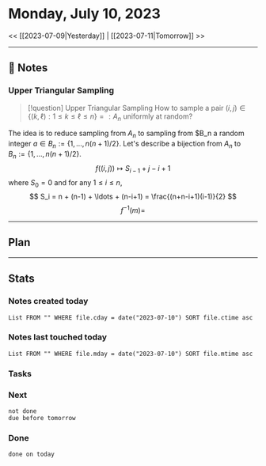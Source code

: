 


# Monday, July 10, 2023

<< [[2023-07-09|Yesterday]] | [[2023-07-11|Tomorrow]] >>

---

## 📝 Notes

### Upper Triangular Sampling


> [!question] Upper Triangular Sampling
> How to sample a pair $(i,j) \in \{(k,\ell): 1\le k \le \ell \le n \}=:A_n$ uniformly at random?

The idea is to reduce sampling from $A_n$ to sampling from $B_n  a random integer $a \in B_n := \{1,\ldots,n(n+1)/2\}$.
Let's describe a bijection from $A_n$ to $B_n := \{1,\ldots,n(n+1)/2\}$. 
$$
f((i,j)) \mapsto S_{i-1}+j-i+1
$$
where $S_0 = 0$ and for any $1 \le i \le n$, 
$$
S_i = n + (n-1) + \ldots + (n-i+1) = \frac{(n+n-i+1)(i-1)}{2}
$$
$$
f^{-1}(m) = 
$$





---

## Plan


---
## Stats
### Notes created today
```dataview
List FROM "" WHERE file.cday = date("2023-07-10") SORT file.ctime asc
```

### Notes last touched today
```dataview
List FROM "" WHERE file.mday = date("2023-07-10") SORT file.mtime asc
```



### Tasks

### Next

```tasks
not done 
due before tomorrow
```

### Done

```tasks
done on today
```
